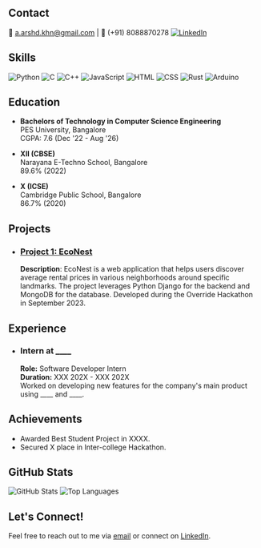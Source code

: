 
## Contact
📧 a.arshd.khn@gmail.com | 📱 (+91) 8088870278
[![LinkedIn](https://img.shields.io/badge/LinkedIn-Connect-blue)](https://www.linkedin.com/in/a-arshad-khan/)

## Skills
![Python](https://img.shields.io/badge/-Python-3776AB?logo=python&logoColor=white&style=flat)
![C](https://img.shields.io/badge/-C-A8B9CC?logo=c&logoColor=white&style=flat)
![C++](https://img.shields.io/badge/-C++-00599C?logo=c%2B%2B&logoColor=white&style=flat)
![JavaScript](https://img.shields.io/badge/-JavaScript-F7DF1E?logo=javascript&logoColor=black&style=flat)
![HTML](https://img.shields.io/badge/-HTML5-E34F26?logo=html5&logoColor=white&style=flat)
![CSS](https://img.shields.io/badge/-CSS3-1572B6?logo=css3&logoColor=white&style=flat)
![Rust](https://img.shields.io/badge/-Rust-000000?logo=rust&logoColor=white&style=flat)
![Arduino](https://img.shields.io/badge/-Arduino-00979D?logo=arduino&logoColor=white&style=flat)

## Education
- **Bachelors of Technology in Computer Science Engineering**  
  PES University, Bangalore  
  CGPA: 7.6 (Dec '22 - Aug '26)

- **XII (CBSE)**  
  Narayana E-Techno School, Bangalore  
  89.6% (2022)

- **X (ICSE)**  
  Cambridge Public School, Bangalore  
  86.7% (2020)

## Projects
- ### [Project 1: EcoNest](https://github.com/ArshdKhan/econest)
  **Description**: EcoNest is a web application that helps users discover average rental prices in various neighborhoods around specific landmarks. The project leverages Python Django for the backend and MongoDB for the database. Developed during the Override Hackathon in September 2023.

## Experience
- ### Intern at ____
  **Role:** Software Developer Intern  
  **Duration:** XXX 202X - XXX 202X  
  Worked on developing new features for the company's main product using ____ and ____.

## Achievements
- Awarded Best Student Project in XXXX.
- Secured X place in Inter-college Hackathon.

## GitHub Stats
![GitHub Stats](https://github-readme-stats.vercel.app/api?username=ArshdKhan&show_icons=true&theme=radical)
![Top Languages](https://github-readme-stats.vercel.app/api/top-langs/?username=ArshdKhan&layout=compact&theme=radical)

## Let's Connect!
Feel free to reach out to me via [email](mailto:a.arshd.khn@gmail.com) or connect on [LinkedIn](https://www.linkedin.com/in/a-arshad-khan/).
